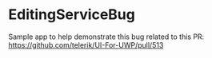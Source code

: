 # EditingServiceBug
Sample app to help demonstrate this bug related to this PR: https://github.com/telerik/UI-For-UWP/pull/513
